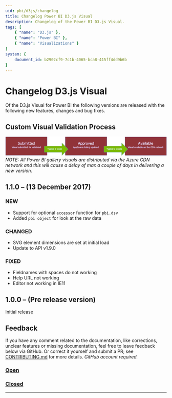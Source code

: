 ```yaml
---
uid: pbi/d3js/changelog
title: Changelog Power BI D3.js Visual
description: Changelog of the Power BI D3.js Visual.
tags: [
    { "name": "D3.js" }, 
    { "name": "Power BI" },
    { "name": "Visualizations" }
]
system: {
    document_id: b2902cf9-7c1b-4065-bca8-415ff4dd9b6b
}
---
```

# Changelog D3.js Visual

Of the D3.js Visual for Power BI the following versions are released with the following new features, changes and bug fixes.

## Custom Visual Validation Process
![Custom Visual Validation Process](images/ValidationProcess.png)
*NOTE: All Power BI gallery visuals are distributed via the Azure CDN network and this will cause a delay of max a couple of days in delivering a new version.*

## 1.1.0 – (13 December 2017)

### NEW

- Support for optional `accessor` function for `pbi.dsv`
- Added `pbi object` for look at the raw data
 
### CHANGED

- SVG element dimensions are set at initial load
- Update to API v1.9.0

### FIXED

- Fieldnames with spaces do not working
- Help URL not working
- Editor not working in IE11

## 1.0.0 – (Pre release version)

Initial release

## Feedback

If you have any comment related to the documentation, like corrections, unclear features or missing documentation, feel free to leave feedback below via GitHub. Or correct it yourself and submit a PR; see [CONTRIBUTING.md](https://github.com/liprec/azurebi-docs/blob/master/.github/CONTRIBUTING.md) for more details.
*GitHub account required.*

### [**Open**](#tab/docs-open)

### [**Closed**](#tab/docs-closed)

***
